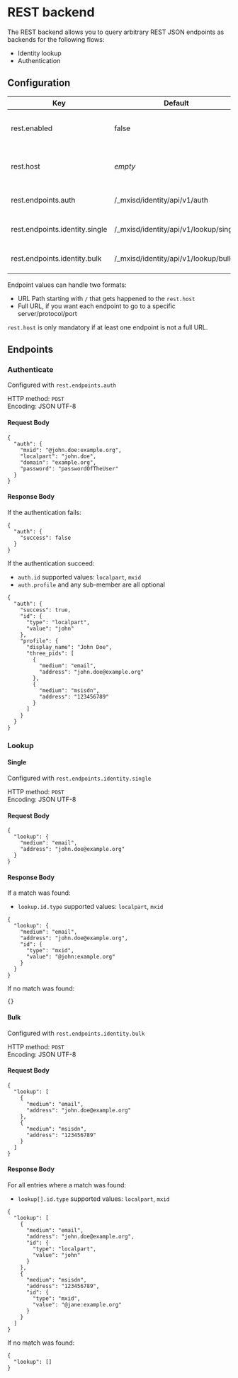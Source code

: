 # REST backend
The REST backend allows you to query arbitrary REST JSON endpoints as backends for the following flows:
- Identity lookup
- Authentication

## Configuration
| Key                            | Default                               | Description                                          |
---------------------------------|---------------------------------------|------------------------------------------------------|
| rest.enabled                   | false                                 | Globally enable/disable the REST backend             |
| rest.host                      | *empty*                               | Default base URL to use for the different endpoints. |
| rest.endpoints.auth            | /_mxisd/identity/api/v1/auth          | Endpoint to validate credentials                     |
| rest.endpoints.identity.single | /_mxisd/identity/api/v1/lookup/single | Endpoint to lookup a single 3PID                     |
| rest.endpoints.identity.bulk   | /_mxisd/identity/api/v1/lookup/bulk   | Endpoint to lookup a list of 3PID                    |

Endpoint values can handle two formats:
- URL Path starting with `/` that gets happened to the `rest.host`
- Full URL, if you want each endpoint to go to a specific server/protocol/port

`rest.host` is only mandatory if at least one endpoint is not a full URL.

## Endpoints
### Authenticate
Configured with `rest.endpoints.auth`

HTTP method: `POST`  
Encoding: JSON UTF-8
  
#### Request Body
```
{
  "auth": {
    "mxid": "@john.doe:example.org",
    "localpart": "john.doe",
    "domain": "example.org",
    "password": "passwordOfTheUser"
  }
}
```

#### Response Body
If the authentication fails:
```
{
  "auth": {
    "success": false
  }
}
```

If the authentication succeed:
- `auth.id` supported values: `localpart`, `mxid`
- `auth.profile` and any sub-member are all optional
```
{
  "auth": {
    "success": true,
    "id": {
      "type": "localpart",
      "value": "john"
    },
    "profile": {
      "display_name": "John Doe",
      "three_pids": [
        {
          "medium": "email",
          "address": "john.doe@example.org"
        },
        {
          "medium": "msisdn",
          "address": "123456789"
        }
      ]
    }
  }
}
```

### Lookup
#### Single
Configured with `rest.endpoints.identity.single`

HTTP method: `POST`  
Encoding: JSON UTF-8  
  
#### Request Body
```
{
  "lookup": {
    "medium": "email",
    "address": "john.doe@example.org"
  }
}
```

#### Response Body
If a match was found:
- `lookup.id.type` supported values: `localpart`, `mxid`
```
{
  "lookup": {
    "medium": "email",
    "address": "john.doe@example.org",
    "id": {
      "type": "mxid",
      "value": "@john:example.org"
    }
  }
}
```

If no match was found:
```
{}
```

#### Bulk
Configured with `rest.endpoints.identity.bulk`

HTTP method: `POST`  
Encoding: JSON UTF-8  
  
#### Request Body
```
{
  "lookup": [
    {
      "medium": "email",
      "address": "john.doe@example.org"
    },
    {
      "medium": "msisdn",
      "address": "123456789"
    }
  ]
}
```

#### Response Body
For all entries where a match was found:
- `lookup[].id.type` supported values: `localpart`, `mxid`
```
{
  "lookup": [
    {
      "medium": "email",
      "address": "john.doe@example.org",
      "id": {
        "type": "localpart",
        "value": "john"
      }
    },
    {
      "medium": "msisdn",
      "address": "123456789",
      "id": {
        "type": "mxid",
        "value": "@jane:example.org"
      }
    }
  ]
}
```

If no match was found:
```
{
  "lookup": []
}
```